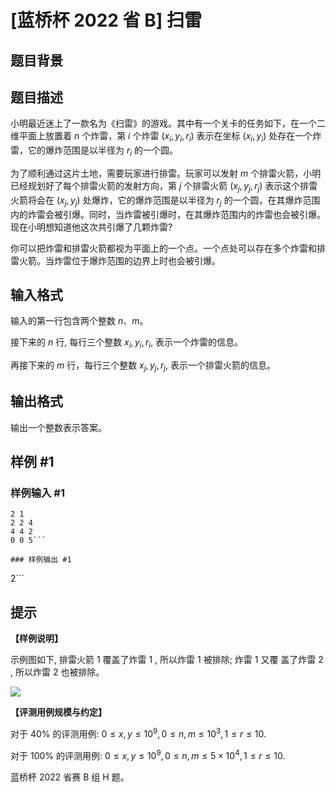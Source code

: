# [蓝桥杯 2022 省 B] 扫雷

## 题目背景



## 题目描述

小明最近迷上了一款名为《扫雷》的游戏。其中有一个关卡的任务如下，在一个二维平面上放置着 $n$ 个炸雷，第 $i$ 个炸雷 $\left(x_{i}, y_{i}, r_{i}\right)$ 表示在坐标 $\left(x_{i}, y_{i}\right)$ 处存在一个炸雷，它的爆炸范围是以半径为 $r_{i}$ 的一个圆。

为了顺利通过这片土地，需要玩家进行排雷。玩家可以发射 $m$ 个排雷火箭，小明已经规划好了每个排雷火箭的发射方向，第 $j$ 个排雷火箭 $\left(x_{j}, y_{j}, r_{j}\right)$ 表示这个排雷火箭将会在 $\left(x_{j}, y_{j}\right)$ 处爆炸，它的爆炸范围是以半径为 $r_{j}$ 的一个圆，在其爆炸范围内的炸雷会被引爆。同时，当炸雷被引爆时，在其爆炸范围内的炸雷也会被引爆。现在小明想知道他这次共引爆了几颗炸雷?

你可以把炸雷和排雷火箭都视为平面上的一个点。一个点处可以存在多个炸雷和排雷火箭。当炸雷位于爆炸范围的边界上时也会被引爆。

## 输入格式

输入的第一行包含两个整数 $n$、$m$。

接下来的 $n$ 行, 每行三个整数 $x_{i}, y_{i}, r_{i}$, 表示一个炸雷的信息。

再接下来的 $m$ 行，每行三个整数 $x_{j}, y_{j}, r_{j}$, 表示一个排雷火箭的信息。


## 输出格式

输出一个整数表示答案。

## 样例 #1

### 样例输入 #1
```
2 1
2 2 4
4 4 2
0 0 5```

### 样例输出 #1

```
2```

## 提示

**【样例说明】**

示例图如下, 排雷火箭 1 覆盖了炸雷 1 , 所以炸雷 1 被排除; 炸雷 1 又覆 盖了炸雷 2 , 所以炸雷 2 也被排除。

![](https://luogu.oss-cn-hangzhou.aliyuncs.com/upload/vjudge_pic/lanqiao/2022_09_29_3d61ad9326a0012c9fdag-13.jpg)

**【评测用例规模与约定】**

对于 $40 \%$ 的评测用例: $0 \leq x, y \leq 10^{9}, 0 \leq n, m \leq 10^{3}, 1 \leq r \leq 10$.

对于 $100 \%$ 的评测用例: $0 \leq x, y \leq 10^{9}, 0 \leq n, m \leq 5 \times 10^{4}, 1 \leq r \leq 10$. 


蓝桥杯 2022 省赛 B 组 H 题。
